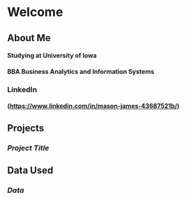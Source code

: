 # **Welcome**
## **About Me**
#### Studying at University of Iowa
#### BBA Business Analytics and Information Systems
### LinkedIn 
#### (https://www.linkedin.com/in/mason-james-43687521b/)
## **Projects**
### *Project Title*
## **Data Used**
### *Data*
